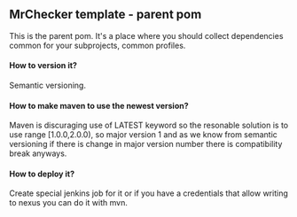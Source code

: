 MrChecker template - parent pom
---------------
This is the parent pom. It's a place where you should collect dependencies common for your subprojects, common profiles.

#### How to version it?
Semantic versioning.
#### How to make maven to use the newest version?
Maven is discuraging use of LATEST keyword so the resonable solution is to use range [1.0.0,2.0.0), so major version 1 and as we know from semantic versioning if there is change in major version number there is compatibility break anyways.
#### How to deploy it?
Create special jenkins job for it or if you have a credentials that allow writing to nexus you can do it with mvn.
